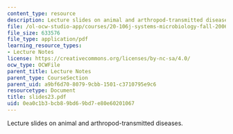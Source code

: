 ```yaml
---
content_type: resource
description: Lecture slides on animal and arthropod-transmitted diseases.
file: /ol-ocw-studio-app/courses/20-106j-systems-microbiology-fall-2006/0ea0c1b3bcb89bd69bd7e80e60201067_slides23.pdf
file_size: 633576
file_type: application/pdf
learning_resource_types:
- Lecture Notes
license: https://creativecommons.org/licenses/by-nc-sa/4.0/
ocw_type: OCWFile
parent_title: Lecture Notes
parent_type: CourseSection
parent_uid: a9bf6d70-8079-9cbb-1501-c3710795e9c6
resourcetype: Document
title: slides23.pdf
uid: 0ea0c1b3-bcb8-9bd6-9bd7-e80e60201067
---
```

Lecture slides on animal and arthropod-transmitted diseases.